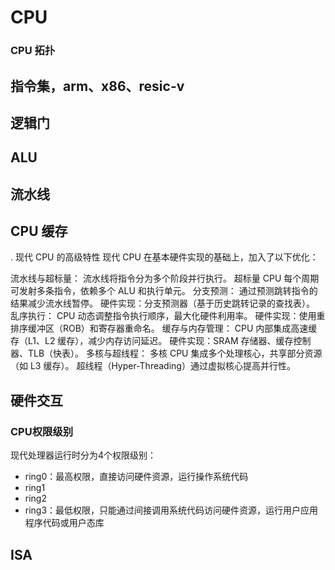 # CPU

### CPU 拓扑

## 指令集，arm、x86、resic-v


## 逻辑门

## ALU


## 流水线

## CPU 缓存


. 现代 CPU 的高级特性
现代 CPU 在基本硬件实现的基础上，加入了以下优化：

流水线与超标量：
流水线将指令分为多个阶段并行执行。
超标量 CPU 每个周期可发射多条指令，依赖多个 ALU 和执行单元。
分支预测：
通过预测跳转指令的结果减少流水线暂停。
硬件实现：分支预测器（基于历史跳转记录的查找表）。
乱序执行：
CPU 动态调整指令执行顺序，最大化硬件利用率。
硬件实现：使用重排序缓冲区（ROB）和寄存器重命名。
缓存与内存管理：
CPU 内部集成高速缓存（L1、L2 缓存），减少内存访问延迟。
硬件实现：SRAM 存储器、缓存控制器、TLB（快表）。
多核与超线程：
多核 CPU 集成多个处理核心，共享部分资源（如 L3 缓存）。
超线程（Hyper-Threading）通过虚拟核心提高并行性。


## 硬件交互

### CPU权限级别

现代处理器运行时分为4个权限级别：
- ring0：最高权限，直接访问硬件资源，运行操作系统代码
- ring1
- ring2
- ring3：最低权限，只能通过间接调用系统代码访问硬件资源，运行用户应用程序代码或用户态库


## ISA